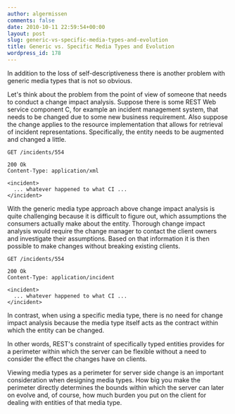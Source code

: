 ```yaml
---
author: algermissen
comments: false
date: 2010-10-11 22:59:54+00:00
layout: post
slug: generic-vs-specific-media-types-and-evolution
title: Generic vs. Specific Media Types and Evolution
wordpress_id: 178
---
```


In addition to the loss of self-descriptiveness there is another problem with generic media types that is not so obvious. 

Let's think about the problem from the point of view of someone that needs to conduct a change impact analysis. Suppose there is some REST Web service component C, for example an incident management system, that needs to be changed due to some new business requirement. Also suppose the change applies to the resource implementation that allows for retrieval of incident representations. Specifically, the entity needs to be augmented and changed a little.


    
    
    GET /incidents/554
    
    200 Ok
    Content-Type: application/xml
    
    <incident>
      ... whatever happened to what CI ...
    </incident>
    



With the generic media type approach above change impact analysis is quite challenging because it is difficult to figure out, which assumptions the consumers actually make about the entity. Thorough change impact analysis would require the change manager to contact the client owners and investigate their assumptions. Based on that information it is then possible to make changes without breaking existing clients.


    
    
    GET /incidents/554
    
    200 Ok
    Content-Type: application/incident
    
    <incident>
      ... whatever happened to what CI ...
    </incident>
    



In contrast, when using a specific media type, there is no need for change impact analysis because the media type itself acts as the contract within which the entity can be changed.

In other words, REST's constraint of specifically typed entities provides for a perimeter within which the server can be flexible without a need to consider the effect the changes have on clients.

Viewing media types as a perimeter for server side change is an important consideration when designing media types. How big you make the perimeter directly determines the bounds within which the server can later on evolve and, of course, how much burden you put on the client for dealing with entities of that media type.
